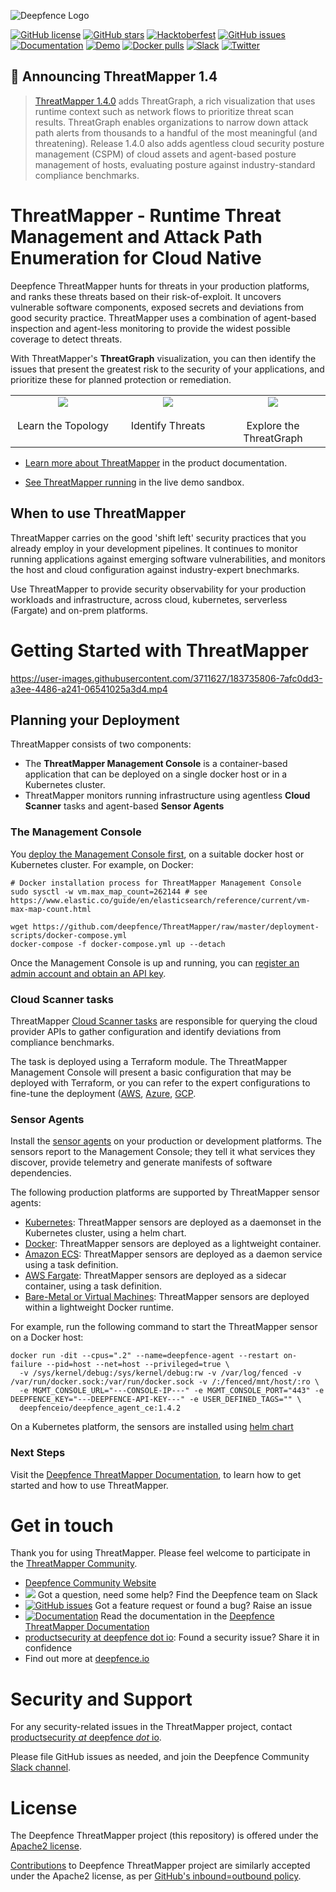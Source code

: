 ![Deepfence Logo](images/readme/deepfence-logo.png)

[![GitHub license](https://img.shields.io/github/license/deepfence/ThreatMapper)](https://github.com/deepfence/ThreatMapper/blob/master/LICENSE)
[![GitHub stars](https://img.shields.io/github/stars/deepfence/ThreatMapper)](https://github.com/deepfence/ThreatMapper/stargazers)
[![Hacktoberfest](https://img.shields.io/github/hacktoberfest/2022/deepfence/ThreatMapper)](https://github.com/deepfence/ThreatMapper/issues)
[![GitHub issues](https://img.shields.io/github/issues/deepfence/ThreatMapper)](https://github.com/deepfence/ThreatMapper/issues)
[![Documentation](https://img.shields.io/badge/documentation-read-green)](https://community.deepfence.io/docs/threatmapper)
[![Demo](https://img.shields.io/badge/threatmapper-demo-green)](https://community.deepfence.io/docs/threatmapper/demo)
[![Docker pulls](https://img.shields.io/docker/pulls/deepfenceio/deepfence_agent_ce)](https://hub.docker.com/r/deepfenceio/deepfence_agent_ce)
[![Slack](https://img.shields.io/badge/slack-@deepfence-blue.svg?logo=slack)](https://join.slack.com/t/deepfence-community/shared_invite/zt-podmzle9-5X~qYx8wMaLt9bGWwkSdgQ)
[![Twitter](https://img.shields.io/twitter/url?style=social&url=https%3A%2F%2Fgithub.com%2Fdeepfence%2FThreatMapper)](https://twitter.com/intent/tweet?text=Wow:&url=https%3A%2F%2Fgithub.com%2Fdeepfence%2FThreatMapper)

## :tada: Announcing ThreatMapper 1.4

> [ThreatMapper 1.4.0](https://github.com/deepfence/ThreatMapper/releases/tag/v1.4.0) adds ThreatGraph, a rich visualization that uses runtime context such as network flows to prioritize threat scan results.  ThreatGraph enables organizations to narrow down attack path alerts from thousands to a handful of the most meaningful (and threatening). Release 1.4.0 also adds agentless cloud security posture management (CSPM) of cloud assets and agent-based posture management of hosts, evaluating posture against industry-standard compliance benchmarks.

# ThreatMapper - Runtime Threat Management and Attack Path Enumeration for Cloud Native

Deepfence ThreatMapper hunts for threats in your production platforms, and ranks these threats based on their risk-of-exploit. It uncovers vulnerable software components, exposed secrets and deviations from good security practice. ThreatMapper uses a combination of agent-based inspection and agent-less monitoring to provide the widest possible coverage to detect threats.

With ThreatMapper's **ThreatGraph** visualization, you can then identify the issues that present the greatest risk to the security of your applications, and prioritize these for planned protection or remediation.

<table width="100%">
  <tr>
  <td align="center" valign="top" width="33%"><a href="../../raw/master/images/readme/threatmapper-topology-full.jpg"><img src="images/readme/threatmapper-topology-thumb.jpg" border=0 align="center"/></a>
    <br/><br/>
    Learn the Topology
  </td>
  <td align="center" valign="top" width="33%"><a href="../../raw/master/images/readme/threatmapper-vulnerabilities-full.jpg"><img src="images/readme/threatmapper-vulnerabilities-thumb.jpg" border=0 align="center"/></a>
    <br/><br/>
    Identify Threats
  </td>
  <td align="center" valign="top" width="33%"><a href="../../raw/master/images/readme/threatmapper-threatgraph-full.jpg"><img src="images/readme/threatmapper-threatgraph-thumb.jpg" border=0 align="center"/></a>
    <br/><br/>
    Explore the ThreatGraph
  </td>
  </tr>
</table>

* [Learn more about ThreatMapper](https://community.deepfence.io/docs/threatmapper/) in the product documentation.

* [See ThreatMapper running](https://community.deepfence.io/docs/threatmapper/demo) in the live demo sandbox.

## When to use ThreatMapper

ThreatMapper carries on the good 'shift left' security practices that you already employ in your development pipelines. It continues to monitor running applications against emerging software vulnerabilities, and monitors the host and cloud configuration against industry-expert bnechmarks.

Use ThreatMapper to provide security observability for your production workloads and infrastructure, across cloud, kubernetes, serverless (Fargate) and on-prem platforms.


# Getting Started with ThreatMapper



https://user-images.githubusercontent.com/3711627/183735806-7afc0dd3-a3ee-4486-a241-06541025a3d4.mp4


## Planning your Deployment

ThreatMapper consists of two components:

* The **ThreatMapper Management Console** is a container-based application that can be deployed on a single docker host or in a Kubernetes cluster.
* ThreatMapper monitors running infrastructure using agentless **Cloud Scanner** tasks and agent-based **Sensor Agents**

### The Management Console

You [deploy the Management Console first](https://community.deepfence.io/docs/threatmapper/console/), on a suitable docker host or Kubernetes cluster.  For example, on Docker:

```shell script
# Docker installation process for ThreatMapper Management Console
sudo sysctl -w vm.max_map_count=262144 # see https://www.elastic.co/guide/en/elasticsearch/reference/current/vm-max-map-count.html

wget https://github.com/deepfence/ThreatMapper/raw/master/deployment-scripts/docker-compose.yml
docker-compose -f docker-compose.yml up --detach
```

Once the Management Console is up and running, you can [register an admin account and obtain an API key](https://community.deepfence.io/docs/threatmapper/console/initial-configuration).

### Cloud Scanner tasks

ThreatMapper [Cloud Scanner tasks](https://community.deepfence.io/docs/threatmapper/cloudscanner/) are responsible for querying the cloud provider APIs to gather configuration and identify deviations from compliance benchmarks.

The task is deployed using a Terraform module. The ThreatMapper Management Console will present a basic configuration that may be deployed with Terraform, or you can refer to the expert configurations to fine-tune the deployment ([AWS](https://github.com/deepfence/terraform-aws-cloud-scanner), [Azure](https://github.com/deepfence/terraform-azure-cloud-scanner), [GCP](https://github.com/deepfence/terraform-gcp-cloud-scanner).

### Sensor Agents

Install the [sensor agents](https://community.deepfence.io/docs/threatmapper/sensors/) on your production or development platforms. The sensors report to the Management Console; they tell it what services they discover, provide telemetry and generate manifests of software dependencies.

The following production platforms are supported by ThreatMapper sensor agents:

* [Kubernetes](https://community.deepfence.io/docs/threatmapper/sensors/kubernetes/): ThreatMapper sensors are deployed as a daemonset in the Kubernetes cluster, using a helm chart.
* [Docker](https://community.deepfence.io/docs/threatmapper/sensors/docker/): ThreatMapper sensors are deployed as a lightweight container.
* [Amazon ECS](https://community.deepfence.io/docs/threatmapper/sensors/aws-ecs): ThreatMapper sensors are deployed as a daemon service using a task definition.
* [AWS Fargate](https://community.deepfence.io/docs/threatmapper/sensors/aws-fargate): ThreatMapper sensors are deployed as a sidecar container, using a task definition.
* [Bare-Metal or Virtual Machines](https://community.deepfence.io/docs/threatmapper/sensors/linux-host/): ThreatMapper sensors are deployed within a lightweight Docker runtime.

For example, run the following command to start the ThreatMapper sensor on a Docker host:

```shell script
docker run -dit --cpus=".2" --name=deepfence-agent --restart on-failure --pid=host --net=host --privileged=true \
  -v /sys/kernel/debug:/sys/kernel/debug:rw -v /var/log/fenced -v /var/run/docker.sock:/var/run/docker.sock -v /:/fenced/mnt/host/:ro \
  -e MGMT_CONSOLE_URL="---CONSOLE-IP---" -e MGMT_CONSOLE_PORT="443" -e DEEPFENCE_KEY="---DEEPFENCE-API-KEY---" -e USER_DEFINED_TAGS="" \
  deepfenceio/deepfence_agent_ce:1.4.2
```

On a Kubernetes platform, the sensors are installed using [helm chart](https://community.deepfence.io/docs/threatmapper/sensors/kubernetes/)

### Next Steps

Visit the [Deepfence ThreatMapper Documentation](https://community.deepfence.io/docs/threatmapper/), to learn how to get started and how to use ThreatMapper.


# Get in touch

Thank you for using ThreatMapper.  Please feel welcome to participate in the [ThreatMapper Community](COMMUNITY.md).

* [Deepfence Community Website](https://community.deepfence.io)
* [<img src="https://img.shields.io/badge/slack-@deepfence-brightgreen.svg?logo=slack">](https://join.slack.com/t/deepfence-community/shared_invite/zt-podmzle9-5X~qYx8wMaLt9bGWwkSdgQ) Got a question, need some help?  Find the Deepfence team on Slack
* [![GitHub issues](https://img.shields.io/github/issues/deepfence/ThreatMapper)](https://github.com/deepfence/ThreatMapper/issues) Got a feature request or found a bug?  Raise an issue
* [![Documentation](https://img.shields.io/badge/documentation-read-green)](https://community.deepfence.io/docs/threatmapper/) Read the documentation in the [Deepfence ThreatMapper Documentation](https://community.deepfence.io/docs/threatmapper/)
* [productsecurity at deepfence dot io](SECURITY.md): Found a security issue?  Share it in confidence
* Find out more at [deepfence.io](https://deepfence.io/)


# Security and Support

For any security-related issues in the ThreatMapper project, contact [productsecurity *at* deepfence *dot* io](SECURITY.md).

Please file GitHub issues as needed, and join the Deepfence Community [Slack channel](https://join.slack.com/t/deepfence-community/shared_invite/zt-podmzle9-5X~qYx8wMaLt9bGWwkSdgQ).


# License

The Deepfence ThreatMapper project (this repository) is offered under the [Apache2 license](https://www.apache.org/licenses/LICENSE-2.0).

[Contributions](CONTRIBUTING.md) to Deepfence ThreatMapper project are similarly accepted under the Apache2 license, as per [GitHub's inbound=outbound policy](https://docs.github.com/en/github/site-policy/github-terms-of-service#6-contributions-under-repository-license).
